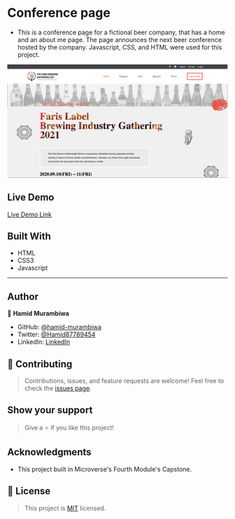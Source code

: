 # Conference page
- This is a conference page for a fictional beer company, that has a home and an about me page. The page announces the next beer conference hosted by the company. Javascript, CSS, and HTML were used for this project.

![an image of the portfolio mobile page  webpage](https://github.com/hamid-murambiwa/home-page-image/blob/master/home-page.png)
## Live Demo

[Live Demo Link](https://splendorous-granita-62d939.netlify.app)

## Built With

- HTML
- CSS3
- Javascript

---
## Author

👤 **Hamid Murambiwa**

- GitHub: [@hamid-murambiwa](https://github.com/hamid-murambiwa/)
- Twitter: [@Hamid87789454](https://twitter.com/Hamid87789454/)
- LinkedIn: [LinkedIn](https://linkedin.com/in/hamid-murambiwa/)


## 🤝 Contributing

>Contributions, issues, and feature requests are welcome!
>Feel free to check the [issues page](../../issues/).


## Show your support

>Give a ⭐️ if you like this project!

## Acknowledgments

- This project built in Microverse's Fourth Module's Capstone.

## 📝 License

>This project is [MIT](./MIT.md) licensed.
